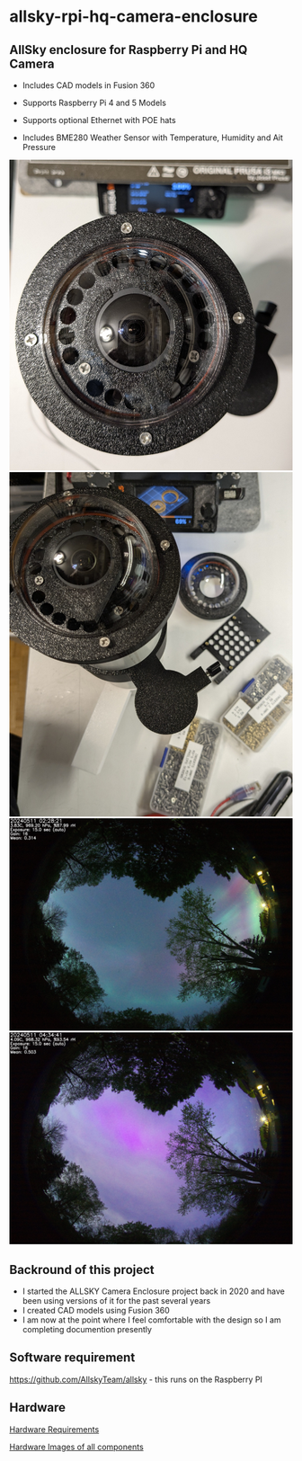 # allsky-rpi-hq-camera-enclosure

## AllSky enclosure for Raspberry Pi and HQ Camera 
* Includes CAD models in Fusion 360<br>

* Supports Raspberry Pi 4 and 5 Models<br>

* Supports optional Ethernet with POE hats<br>

* Includes BME280 Weather Sensor with Temperature, Humidity and Ait Pressure<br>

![]( images/ALLSKY-CAMERA-O-RING-VERSION-TOP-VIEW-CLOSEUP.jpg )
![]( images/ALLSKY-CAMERA-O-RING-VERSION-WITH-POLL-MOUNT.jpg )
![2024 Aurora Image]( images/IMAGES-AURORA-20240511022821.jpg )
![2024 Aurora Image]( images/IMAGES-AURORA-20240511043441.jpg )
## Backround of this project
  * I started the ALLSKY Camera Enclosure project back in 2020 and have been using versions of it for the past several years
  * I created CAD models using Fusion 360 
  * I am now at the point where I feel comfortable with the design so I am completing documention presently

## Software requirement
https://github.com/AllskyTeam/allsky - this runs on the Raspberry PI<br>

## Hardware 

[Hardware Requirements]( HARDWARE.md )

[Hardware Images of all components]( IMAGES.md )
